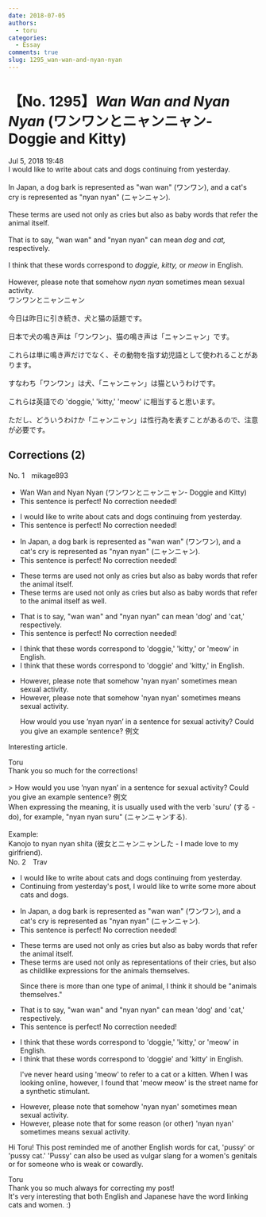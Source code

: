 ```yaml
---
date: 2018-07-05
authors:
  - toru
categories:
  - Essay
comments: true
slug: 1295_wan-wan-and-nyan-nyan
---
```


# 【No. 1295】<strong><em>Wan Wan and Nyan Nyan</strong></em> (ワンワンとニャンニャン- Doggie and Kitty)
<div class="date">Jul 5, 2018 19:48</div>
<div id="post"><div id="body_show_ori">
I would like to write about cats and dogs continuing from yesterday.<br/><br/>In Japan, a dog bark is represented as "wan wan" (ワンワン), and a cat's cry is represented as "nyan nyan" (ニャンニャン).<br/><br/>These terms are used not only as cries but also as baby words that refer the animal itself.<br/><br/>That is to say, "wan wan" and "nyan nyan" can mean <em>dog</em> and <em>cat,</em> respectively.<br/><br/>I think that these words correspond to <em>doggie,</em> <em>kitty,</em> or <em>meow</em> in English.<br/><br/>However, please note that somehow <em>nyan nyan</em> sometimes mean sexual activity.
</div></div>

<!-- more -->

<div id="post_ja"><div id="body_show_mo">
ワンワンとニャンニャン<br/><br/>今日は昨日に引き続き、犬と猫の話題です。<br/><br/>日本で犬の鳴き声は「ワンワン」、猫の鳴き声は「ニャンニャン」です。<br/><br/>これらは単に鳴き声だけでなく、その動物を指す幼児語として使われることがあります。<br/><br/>すなわち「ワンワン」は犬、「ニャンニャン」は猫というわけです。<br/><br/>これらは英語での 'doggie,' 'kitty,' 'meow' に相当すると思います。<br/><br/>ただし、どういうわけか「ニャンニャン」は性行為を表すことがあるので、注意が必要です。
</div></div>

## Corrections (2)
<div id="block"><div class="first_name"> No. 1　<span class="just_name">mikage893</span></div><div id="block2">
<ul class="correction_field">
<li class="incorrect">Wan Wan and Nyan Nyan (ワンワンとニャンニャン- Doggie and Kitty)</li>
<li class="corrected perfect">This sentence is perfect! No correction needed!</li>
</ul>
<ul class="correction_field">
<li class="incorrect">I would like to write about cats and dogs continuing from yesterday.</li>
<li class="corrected perfect">This sentence is perfect! No correction needed!</li>
</ul>
<ul class="correction_field">
<li class="incorrect">In Japan, a dog bark is represented as "wan wan" (ワンワン), and a cat's cry is represented as "nyan nyan" (ニャンニャン).</li>
<li class="corrected perfect">This sentence is perfect! No correction needed!</li>
</ul>
<ul class="correction_field">
<li class="incorrect">These terms are used not only as cries but also as baby words that refer the animal itself.</li>
<li class="corrected correct">
These terms are used not only as cries but also as baby words that refer <span class="f_blue">to </span>the animal itself <span class="f_blue">as well.</span>
</li>
</ul>
<ul class="correction_field">
<li class="incorrect">That is to say, "wan wan" and "nyan nyan" can mean 'dog' and 'cat,' respectively.</li>
<li class="corrected perfect">This sentence is perfect! No correction needed!</li>
</ul>
<ul class="correction_field">
<li class="incorrect">I think that these words correspond to 'doggie,' 'kitty,' or 'meow' in English.</li>
<li class="corrected correct">
I think that these words correspond to 'doggie' and 'kitty,' in English.
</li>
</ul>
<ul class="correction_field">
<li class="incorrect">However, please note that somehow 'nyan nyan' sometimes mean sexual activity.</li>
<li class="corrected correct">
However, please note that somehow 'nyan nyan' sometimes mean<span class="f_red">s </span>sexual activity.
<p class="correction_comment">How would you use ’nyan nyan’ in a sentence for sexual activity? Could you give an example sentence? 例文</p>
</li>
</ul>
<p class="comment_small">
 Interesting article.
</p>

</div><div class="name"><span class="just_name">Toru</span><br>
Thank you so much for the corrections!<br/><br/>&gt; How would you use ’nyan nyan’ in a sentence for sexual activity? Could you give an example sentence? 例文<br/>When expressing the meaning, it is usually used with the verb 'suru' (する - do), for example, "nyan nyan suru" (ニャンニャンする).<br/><br/>Example:<br/>Kanojo to nyan nyan shita (彼女とニャンニャンした - I made love to my girlfriend).
</div>
</div>
<div id="block"><div class="first_name"> No. 2　<span class="just_name">Trav</span></div><div id="block2">
<ul class="correction_field">
<li class="incorrect">I would like to write about cats and dogs continuing from yesterday.</li>
<li class="corrected correct">
<span class="f_blue">C</span>ontinuing from yesterday<span class="f_blue">'s post,</span> I would like to write <span class="f_blue">some more</span> about cats and dogs.
</li>
</ul>
<ul class="correction_field">
<li class="incorrect">In Japan, a dog bark is represented as "wan wan" (ワンワン), and a cat's cry is represented as "nyan nyan" (ニャンニャン).</li>
<li class="corrected perfect">This sentence is perfect! No correction needed!</li>
</ul>
<ul class="correction_field">
<li class="incorrect">These terms are used not only as cries but also as baby words that refer the animal itself.</li>
<li class="corrected correct">
These terms are used not only <span class="f_blue">as representations of their</span> cries, but also as <span class="f_blue">childlike expressions for</span> the animal<span class="f_blue">s</span> <span class="f_blue">themselves</span>.
<p class="correction_comment">Since there is more than one type of animal, I think it should be "animals themselves."</p>
</li>
</ul>
<ul class="correction_field">
<li class="incorrect">That is to say, "wan wan" and "nyan nyan" can mean 'dog' and 'cat,' respectively.</li>
<li class="corrected perfect">This sentence is perfect! No correction needed!</li>
</ul>
<ul class="correction_field">
<li class="incorrect">I think that these words correspond to 'doggie,' 'kitty,' or 'meow' in English.</li>
<li class="corrected correct">
I think that these words correspond to 'doggie' <span class="f_blue">and</span> 'kitty' in English.
<p class="correction_comment">I've never heard using 'meow' to refer to a cat or a kitten.  When I was looking online, however, I found that 'meow meow' is the street name for a synthetic stimulant.</p>
</li>
</ul>
<ul class="correction_field">
<li class="incorrect">However, please note that somehow 'nyan nyan' sometimes mean sexual activity.</li>
<li class="corrected correct">
However, please note that <span class="f_blue">for some reason</span> (or other) 'nyan nyan' sometimes mean<span class="f_blue">s</span> sexual activity.
</li>
</ul>
<p class="comment_small">
 Hi Toru!  This post reminded me of another English words for cat, 'pussy' or 'pussy cat.'  'Pussy' can also be used as vulgar slang for a women's genitals or for someone who is weak or cowardly.
</p>

</div><div class="name"><span class="just_name">Toru</span><br>
Thank you so much always for correcting my post!<br/>It's very interesting that both English and Japanese have the word linking cats and women. :)
</div>
</div>
